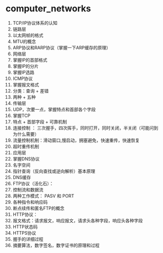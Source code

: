 # computer_networks


1. TCP/IP协议体系的认知
2. 链路层
1. 以太网帧的格式
2. MTU的概念
3. ARP协议和RARP协议（掌握一下ARP缓存的原理）
4. 网络层
1. 掌握IP的首部格式
2. 掌握IP的分片
4. 掌握IP选路
5. ICMP协议
1. 掌握报文格式
2. 分类：查询 + 差错
3. 两种 + 五种
4. 传输层
1. UDP，次要一点，掌握特点和首部各个字段
2. 掌握TCP
1. 特点 + 首部字段 + 可靠机制
2. 连接控制 ： 三次握手，四次挥手，同时打开，同时关闭，半关闭（可能问到为什么需要）
3. 流量控制机制：滑动窗口,慢启动，拥塞避免，快速重传，快速恢复
4. 超时重传机制
5. 应用层
1. 掌握DNS协议
1. 名字空间
2. 指针查询（反向查找或逆向解析）基本原理
3. DNS缓存
2. FTP协议（活化石）：
1. 控制流和数据流
2. 两种工作模式： PASV 和 PORT
3. 各种指令和响应码
4. 断点续传和匿名FTP的概念
5. HTTP协议： 
1. 报文格式：请求报文，响应报文，请求头各种字段，响应头各种字段
2. HTTP状态码
2. HTTPS协议
1. 握手的详细过程
2. 摘要算法，数字签名，数字证书的原理和过程
